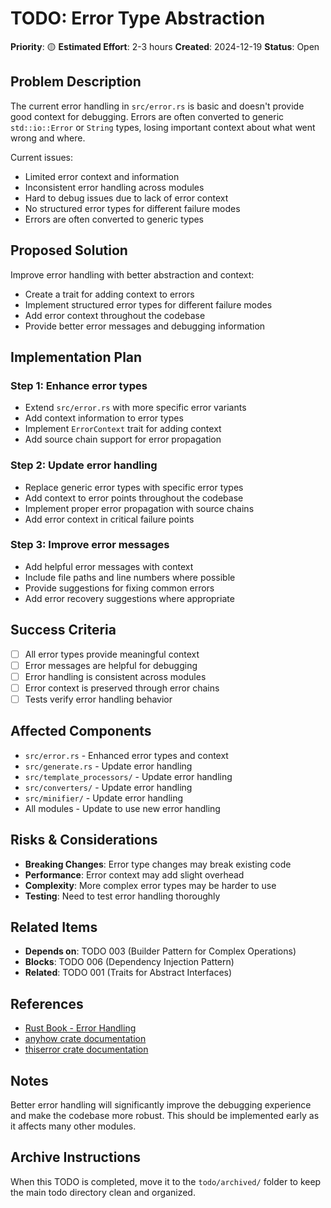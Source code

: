 # TODO: Error Type Abstraction

**Priority**: 🟡
**Estimated Effort**: 2-3 hours
**Created**: 2024-12-19
**Status**: Open

## Problem Description

The current error handling in `src/error.rs` is basic and doesn't provide good context for debugging. Errors are often converted to generic `std::io::Error` or `String` types, losing important context about what went wrong and where.

Current issues:
- Limited error context and information
- Inconsistent error handling across modules
- Hard to debug issues due to lack of error context
- No structured error types for different failure modes
- Errors are often converted to generic types

## Proposed Solution

Improve error handling with better abstraction and context:

- Create a trait for adding context to errors
- Implement structured error types for different failure modes
- Add error context throughout the codebase
- Provide better error messages and debugging information

## Implementation Plan

### Step 1: Enhance error types
- Extend `src/error.rs` with more specific error variants
- Add context information to error types
- Implement `ErrorContext` trait for adding context
- Add source chain support for error propagation

### Step 2: Update error handling
- Replace generic error types with specific error types
- Add context to error points throughout the codebase
- Implement proper error propagation with source chains
- Add error context in critical failure points

### Step 3: Improve error messages
- Add helpful error messages with context
- Include file paths and line numbers where possible
- Provide suggestions for fixing common errors
- Add error recovery suggestions where appropriate

## Success Criteria

- [ ] All error types provide meaningful context
- [ ] Error messages are helpful for debugging
- [ ] Error handling is consistent across modules
- [ ] Error context is preserved through error chains
- [ ] Tests verify error handling behavior

## Affected Components

- `src/error.rs` - Enhanced error types and context
- `src/generate.rs` - Update error handling
- `src/template_processors/` - Update error handling
- `src/converters/` - Update error handling
- `src/minifier/` - Update error handling
- All modules - Update to use new error handling

## Risks & Considerations

- **Breaking Changes**: Error type changes may break existing code
- **Performance**: Error context may add slight overhead
- **Complexity**: More complex error types may be harder to use
- **Testing**: Need to test error handling thoroughly

## Related Items

- **Depends on**: TODO 003 (Builder Pattern for Complex Operations)
- **Blocks**: TODO 006 (Dependency Injection Pattern)
- **Related**: TODO 001 (Traits for Abstract Interfaces)

## References

- [Rust Book - Error Handling](https://doc.rust-lang.org/book/ch09-00-error-handling.html)
- [anyhow crate documentation](https://docs.rs/anyhow/latest/anyhow/)
- [thiserror crate documentation](https://docs.rs/thiserror/latest/thiserror/)

## Notes

Better error handling will significantly improve the debugging experience and make the codebase more robust. This should be implemented early as it affects many other modules.

## Archive Instructions

When this TODO is completed, move it to the `todo/archived/` folder to keep the main todo directory clean and organized.
